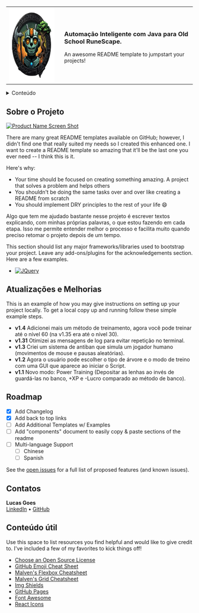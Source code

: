 <div align="center">
  <table>
    <tr>
      <td>
        <img src="src/images/logo.png" alt="Logo" width="200" height="200">
      </td>
      <td style="text-align: left; padding-left: 20px;">
        <h3><strong>Automação Inteligente com Java para Old School RuneScape.</strong></h3>
        <p>An awesome README template to jumpstart your projects!</p>
      </td>
    </tr>
  </table>
</div>


<details>
  <summary>Conteúdo</summary>
  <ol>
    <li>
      <a href="#sobre-o-projeto">Sobre o Projeto</a>
    </li>
    <li>
      <a href="#atualizações-e-melhorias">Atualizações e melhorias</a>
    </li>
    <li><a href="#roadmap">Roadmap</a></li>
    <li><a href="#contatos">Contatos</a></li>
    <li><a href="#conteúdo-útil">Conteúdo útil</a></li>
  </ol>
</details>



<!-- ABOUT THE PROJECT -->
## Sobre o Projeto

[![Product Name Screen Shot][product-screenshot]](https://example.com)

There are many great README templates available on GitHub; however, I didn't find one that really suited my needs so I created this enhanced one. I want to create a README template so amazing that it'll be the last one you ever need -- I think this is it.

Here's why:
* Your time should be focused on creating something amazing. A project that solves a problem and helps others
* You shouldn't be doing the same tasks over and over like creating a README from scratch
* You should implement DRY principles to the rest of your life :smile:

Algo que tem me ajudado bastante nesse projeto é escrever textos explicando, com minhas próprias palavras, o que estou fazendo em cada etapa. Isso me permite entender melhor o processo e facilita muito quando preciso retomar o projeto depois de um tempo.

This section should list any major frameworks/libraries used to bootstrap your project. Leave any add-ons/plugins for the acknowledgements section. Here are a few examples.

* [![JQuery][JQuery.com]][JQuery-url]

## Atualizações e Melhorias

This is an example of how you may give instructions on setting up your project locally.
To get a local copy up and running follow these simple example steps.

- **v1.4** Adicionei mais um método de treinamento, agora você pode treinar até o nível 60 (na v1.35 era até o nível 30). 
- **v1.31** Otimizei as mensagens de log para evitar repetição no terminal.
- **v1.3** Criei um sistema de antiban que simula um jogador humano (movimentos de mouse e pausas aleatórias).
- **v1.2** Agora o usuário pode escolher o tipo de árvore e o modo de treino com uma GUI que aparece ao iniciar o Script.
- **v1.1** Novo modo: Power Training (Depositar as lenhas ao invés de guardá-las no banco, +XP e -Lucro comparado ao método de banco).


<!-- ROADMAP -->
## Roadmap

- [x] Add Changelog
- [x] Add back to top links
- [ ] Add Additional Templates w/ Examples
- [ ] Add "components" document to easily copy & paste sections of the readme
- [ ] Multi-language Support
    - [ ] Chinese
    - [ ] Spanish

See the [open issues](https://github.com/othneildrew/Best-README-Template/issues) for a full list of proposed features (and known issues).

## Contatos

**Lucas Goes**  
[LinkedIn](https://www.linkedin.com/in/lukgoes) • [GitHub](https://github.com/lukegoes)

## Conteúdo útil

Use this space to list resources you find helpful and would like to give credit to. I've included a few of my favorites to kick things off!

* [Choose an Open Source License](https://choosealicense.com)
* [GitHub Emoji Cheat Sheet](https://www.webpagefx.com/tools/emoji-cheat-sheet)
* [Malven's Flexbox Cheatsheet](https://flexbox.malven.co/)
* [Malven's Grid Cheatsheet](https://grid.malven.co/)
* [Img Shields](https://shields.io)
* [GitHub Pages](https://pages.github.com)
* [Font Awesome](https://fontawesome.com)
* [React Icons](https://react-icons.github.io/react-icons/search)



<!-- MARKDOWN LINKS & IMAGES -->
<!-- https://www.markdownguide.org/basic-syntax/#reference-style-links -->
[contributors-shield]: https://img.shields.io/github/contributors/othneildrew/Best-README-Template.svg?style=for-the-badge
[contributors-url]: https://github.com/othneildrew/Best-README-Template/graphs/contributors
[forks-shield]: https://img.shields.io/github/forks/othneildrew/Best-README-Template.svg?style=for-the-badge
[forks-url]: https://github.com/othneildrew/Best-README-Template/network/members
[stars-shield]: https://img.shields.io/github/stars/othneildrew/Best-README-Template.svg?style=for-the-badge
[stars-url]: https://github.com/othneildrew/Best-README-Template/stargazers
[issues-shield]: https://img.shields.io/github/issues/othneildrew/Best-README-Template.svg?style=for-the-badge
[issues-url]: https://github.com/othneildrew/Best-README-Template/issues
[license-shield]: https://img.shields.io/github/license/othneildrew/Best-README-Template.svg?style=for-the-badge
[license-url]: https://github.com/othneildrew/Best-README-Template/blob/master/LICENSE.txt
[linkedin-shield]: https://img.shields.io/badge/-LinkedIn-black.svg?style=for-the-badge&logo=linkedin&colorB=555
[linkedin-url]: https://linkedin.com/in/othneildrew
[product-screenshot]: images/screenshot.png
[JQuery.com]: https://img.shields.io/badge/jQuery-0769AD?style=for-the-badge&logo=jquery&logoColor=white
[JQuery-url]: https://jquery.com 
